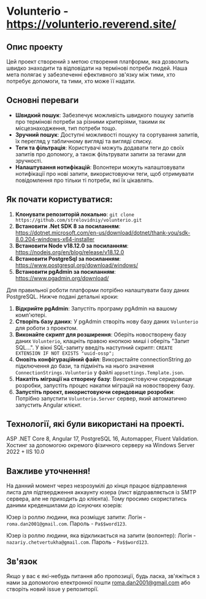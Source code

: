# Volunterio - https://volunterio.reverend.site/

## Опис проекту
Цей проект створений з метою створення платформи, яка дозволить швидко знаходити та відповідати на термінові потреби людей. Наша мета полягає у забезпеченні ефективного зв'язку між тими, хто потребує допомоги, та тими, хто може її надати.

## Основні переваги
- **Швидкий пошук**: Забезпечує можливість швидкого пошуку запитів про термінові потреби за різними критеріями, такими як місцезнаходження, тип потреби тощо.
- **Зручний пошук**: Доступні можливості пошуку та сортування запитів, їх перегляд у табличному вигляді та вигляді списку.
- **Теги та фільтрація**: Користувачі можуть додавати теги до своїх запитів про допомогу, а також фільтрувати запити за тегами для зручності.
- **Налаштування нотифікацій**: Волонтери можуть налаштовувати нотифікації про нові запити, використовуючи теги, щоб отримувати повідомлення про тільки ті потреби, які їх цікавлять.


## Як почати користуватися:
1. **Клонувати репозиторій локально**: `git clone https://github.com/strelovidniy/volunterio.git` 
2. **Встановити .Net SDK 8 за посиланням**: https://dotnet.microsoft.com/en-us/download/dotnet/thank-you/sdk-8.0.204-windows-x64-installer
3. **Встановити Node v18.12.0 за посиланням**: https://nodejs.org/en/blog/release/v18.12.0
4. **Встановити PostgreSql за посиланням**: https://www.postgresql.org/download/windows/
5. **Встановити pgAdmin за посиланням**: https://www.pgadmin.org/download/

Для правильної роботи платформи потрібно налаштувати базу даних PostgreSQL. Нижче подані детальні кроки:
1. **Відкрийте pgAdmin**: Запустіть програму pgAdmin на вашому комп'ютері.
2. **Створіть базу даних**: У pgAdmin створіть нову базу даних `Volunterio` для роботи з проектом.
3. **Виконайте скрипт для розширення**: Оберіть новостворену базу даних `Volunterio`, клацніть правою кнопкою миші і оберіть "Запит SQL...". У вікні SQL-запиту введіть наступний скрипт:
`CREATE EXTENSION IF NOT EXISTS "uuid-ossp";`
4. **Оновіть конфігураційний файл**: Використайте connectionString до підключення до бази, та підмініть на нього значення `ConnectionStrings.Volunterio` у файлі `appsettings.Template.json`.
5. **Накатіть міграції на створену базу**: Використовуючи серидовище розробки, запустіть процес накатки міграцій на новостворену базу.
6. **Запустіть проект, використовуючи серидовище розробки**: Потрібно запустити `Volunterio.Server` сервер, який автоматично запустить Angular клієнт.

## Технології, які були використані на проекті.
ASP .NET Core 8, Angular 17, PostgreSQL 16, Automapper, Fluent Validation. Хостинг за допомогою окремого фізичного серверу на Windows Server 2022 + IIS 10.0

## Важливе уточнення!
На данний момент через незрозумілі до кінця працює відправлення листа для підтвердження аккаунту юзера (лист відправляється із SMTP сервера, але не приходить до клієнта).
Тому просимо скористатись даними креденшилами до існуючих юзерів:

Юзер із роллю людини, яка розміщує запити:
Логін - `roma.dan2001@gmail.com`.
Пароль - `Pa$$word123`.

Юзер із роллю людини, яка відкликається на запити (волонтер):
Логін - `nazariy.chetvertukha@gmail.com`.
Пароль - `Pa$$word123`.

## Зв'язок
Якщо у вас є які-небудь питання або пропозиції, будь ласка, зв'яжіться з нами за допомогою електронної пошти [roma.dan2001@gmail.com](mailto:roma.dan2001@gmail.com) або створіть новий issue у репозиторії.
